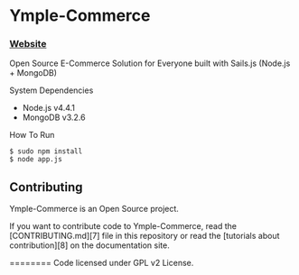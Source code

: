 Ymple-Commerce
========

### [Website](http://ymple-commerce.ymple.com/) 


Open Source E-Commerce Solution for Everyone built with Sails.js (Node.js + MongoDB)

System Dependencies
* Node.js v4.4.1
* MongoDB v3.2.6

How To Run

    $ sudo npm install
    $ node app.js


Contributing
--------

Ymple-Commerce is an Open Source project.

If you want to contribute code to Ymple-Commerce, read the [CONTRIBUTING.md][7] file in this repository or read the [tutorials about contribution][8] on the documentation site.


========
Code licensed under GPL v2 License.
